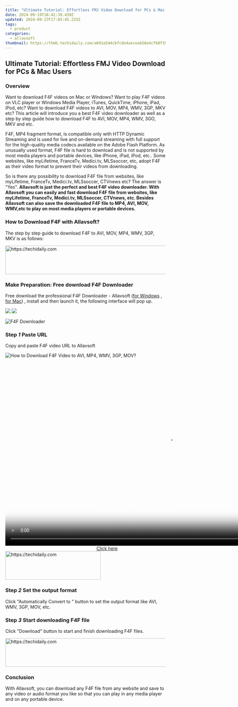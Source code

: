 ```yaml
---
title: "Ultimate Tutorial: Effortless FMJ Video Download for PCs & Mac Users"
date: 2024-09-19T16:42:39.439Z
updated: 2024-09-23T17:03:45.233Z
tags:
  - product
categories:
  - allavsoft
thumbnail: https://thmb.techidaily.com/a691a544cb7cde4aeceab56e4cf68f393a99f1feb2da71ac3ca94b7300f4d4b3.jpg
---
```


## Ultimate Tutorial: Effortless FMJ Video Download for PCs & Mac Users

### Overview

Want to download F4F videos on Mac or Windows? Want to play F4F videos on VLC player or Windows Media Player, iTunes, QuickTime, iPhone, iPad, iPod, etc? Want to download F4F videos to AVI, MOV, MP4, WMV, 3GP, MKV etc? This article will introduce you a best F4F video downloader as well as a step by step guide how to download F4F to AVI, MOV, MP4, WMV, 3GO, MKV and etc.

F4F, MP4 fragment format, is compatible only with HTTP Dynamic Streaming and is used for live and on-demand streaming with full support for the high-quality media codecs available on the Adobe Flash Platform. As unusually used format, F4F file is hard to download and is not supported by most media players and portable devices, like iPhone, iPad, iPod, etc.. Some websites, like myLifetime, FranceTv, Medici.tv, MLSsoccer, etc, adopt F4F as their video format to prevent their videos from downloading.

So is there any possibility to download F4F file from websites, like myLifetime, FranceTv, Medici.tv, MLSsoccer, CTVnews etc? The answer is "Yes". **Allavsoft is just the perfect and best F4F video downloader. With Allavsoft you can easily and fast download F4F file from websites, like myLifetime, FranceTv, Medici.tv, MLSsoccer, CTVnews, etc. Besides Allavsoft can also save the downloaded F4F file to MP4, AVI, MOV, WMV,etc to play on most media players or portable devices.**

### How to Download F4F with Allavsoft?

The step by step guide to download F4F to AVI, MOV, MP4, WMV, 3GP, MKV is as follows:

<!-- affiliate ads begin -->
<a href="https://unicoeye.pxf.io/c/5597632/2148775/18498" target="_top" id="2148775">
  <img src="//a.impactradius-go.com/display-ad/18498-2148775" border="0" alt="https://techidaily.com" width="728" height="90"/>
</a>
<img height="0" width="0" src="https://unicoeye.pxf.io/i/5597632/2148775/18498" style="position:absolute;visibility:hidden;" border="0" />
<!-- affiliate ads end -->

### Make Preparation: Free download F4F Downloader

Free download the professional F4F Downloader - Allavsoft ([for Windows](https://tools.techidaily.com/allavsoft/products/) , [for Mac](https://tools.techidaily.com/allavsoft/products/)) , install and then launch it, the following interface will pop up.

[![](https://www.allavsoft.com/how-to/../images/how-to/free-download-win.jpg)](https://tools.techidaily.com/allavsoft/products/) [![](https://www.allavsoft.com/how-to/../images/how-to/free-download-mac.jpg)](https://tools.techidaily.com/allavsoft/products/)

![F4F Downloader](https://www.allavsoft.com/how-to/../images/allavsoft/screen-shot-600.jpg)

### Step _1_ Paste URL

Copy and paste F4F video URL to Allavsoft

![How to Download F4F Video to AVI, MP4, WMV, 3GP, MOV?](https://www.allavsoft.com/how-to/../images/how-to/f4f-downloader/download-f4f-video-to-avi-wmv-mov-mp4.jpg)

<!-- affiliate ads begin -->
<span id="1444782">
					<video width="1024" height="576" style="cursor:pointer"
           poster="//a.impactradius-go.com/display-clicktoplayimage/1444782.png"
           onclick="if(!this.playClicked){this.play();this.setAttribute('controls',true);this.playClicked=true;}">
	   <source src="//a.impactradius-go.com/display-ad/14559-1444782">
	   <img src="//a.impactradius-go.com/display-clicktoplayimage/1444782.png" style="border: none; height: 100%; width: 100%; object-fit: contain">
	</video>
	<div style="width:640px;text-align:center"><a href="javascript:window.open(decodeURIComponent('https%3A%2F%2Fpropmoneyinc.pxf.io%2Fc%2F5597632%2F1444782%2F14559'), '_blank');void(0);">Click here</a></div>
</span>
<img height="0" width="0" src="https://imp.pxf.io/i/5597632/1444782/14559" style="position:absolute;visibility:hidden;" border="0" />
<!-- affiliate ads end -->

<!-- affiliate ads begin -->
<a href="https://appsumo.8odi.net/c/5597632/2137393/7443" target="_top" id="2137393">
  <img src="//a.impactradius-go.com/display-ad/7443-2137393" border="0" alt="https://techidaily.com" width="300" height="90"/>
</a>
<img height="0" width="0" src="https://appsumo.8odi.net/i/5597632/2137393/7443" style="position:absolute;visibility:hidden;" border="0" />
<!-- affiliate ads end -->

### Step _2_ Set the output format

Click "Automatically Convert to " button to set the output format like AVI, WMV, 3GP, MOV, etc.

### Step _3_ Start downloading F4F file

Click "Download" button to start and finish downloading F4F files.

<!-- affiliate ads begin -->
<a href="https://appsumo.8odi.net/c/5597632/2075476/7443" target="_top" id="2075476">
  <img src="//a.impactradius-go.com/display-ad/7443-2075476" border="0" alt="https://techidaily.com" width="728" height="90"/>
</a>
<img height="0" width="0" src="https://appsumo.8odi.net/i/5597632/2075476/7443" style="position:absolute;visibility:hidden;" border="0" />
<!-- affiliate ads end -->

### Conclusion

With Allavsoft, you can download any F4F file from any website and save to any video or audio format you like so that you can play in any media player and on any portable device.

<ins class="adsbygoogle"
     style="display:block"
     data-ad-format="autorelaxed"
     data-ad-client="ca-pub-7571918770474297"
     data-ad-slot="1223367746"></ins>

<ins class="adsbygoogle"
     style="display:block"
     data-ad-client="ca-pub-7571918770474297"
     data-ad-slot="8358498916"
     data-ad-format="auto"
     data-full-width-responsive="true"></ins>



